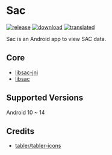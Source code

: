 # Sac
[![release](https://img.shields.io/github/v/release/SanmerApps/Sac?label=release&color=red)](https://github.com/SanmerApps/Sac/releases) [![download](https://shields.io/github/downloads/SanmerApps/Sac/total?label=download)](https://github.com/SanmerApps/Sac/releases/latest) [![translated](https://weblate.sanmer.dev/widget/sac/svg-badge.svg)](https://weblate.sanmer.dev/engage/sac/)

Sac is an Android app to view SAC data.

## Core
- [libsac-jni](https://github.com/SanmerDev/libsac-jni)
- [libsac](https://github.com/SanmerDev/libsac)

## Supported Versions
Android 10 ~ 14
 
## Credits
 - [tabler/tabler-icons](https://github.com/tabler/tabler-icons.git)
